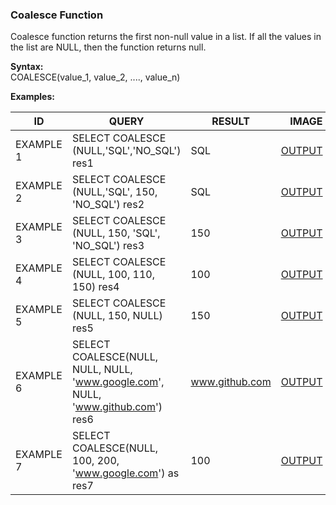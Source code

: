 ### Coalesce Function

Coalesce function returns the first non-null value in a list. If all the values in the list are NULL, then the function returns null.

<b>Syntax:</b><br> COALESCE(value_1, value_2, ...., value_n)

<b>Examples:</b>

|ID| QUERY               | RESULT              |IMAGE
|--|------------------------ |--------------------|----:|
|EXAMPLE 1|SELECT COALESCE (NULL,'SQL','NO_SQL') res1 |SQL |[OUTPUT](https://github.com/Tungana-Bhavya/SQL/blob/main/DATA%20TRANSFORMATION/COALESCE%20FUNCTION/IMAGES/C_1.jpg)|
|EXAMPLE 2|SELECT COALESCE (NULL,'SQL', 150, 'NO_SQL') res2|SQL|[OUTPUT](https://github.com/Tungana-Bhavya/SQL/blob/main/DATA%20TRANSFORMATION/COALESCE%20FUNCTION/IMAGES/C_2.jpg)|
|EXAMPLE 3|SELECT COALESCE (NULL, 150, 'SQL', 'NO_SQL') res3|150|[OUTPUT](https://github.com/Tungana-Bhavya/SQL/blob/main/DATA%20TRANSFORMATION/COALESCE%20FUNCTION/IMAGES/C_3.jpg)|
|EXAMPLE 4|SELECT COALESCE (NULL, 100, 110, 150) res4|100|[OUTPUT](https://github.com/Tungana-Bhavya/SQL/blob/main/DATA%20TRANSFORMATION/COALESCE%20FUNCTION/IMAGES/C_4.jpg)|
|EXAMPLE 5|SELECT COALESCE (NULL, 150, NULL) res5|150|[OUTPUT](https://github.com/Tungana-Bhavya/SQL/blob/main/DATA%20TRANSFORMATION/COALESCE%20FUNCTION/IMAGES/C_5.jpg)|
|EXAMPLE 6|SELECT COALESCE(NULL, NULL, NULL, 'www.google.com', NULL, 'www.github.com') res6|www.github.com|[OUTPUT](https://github.com/Tungana-Bhavya/SQL/blob/main/DATA%20TRANSFORMATION/COALESCE%20FUNCTION/IMAGES/C_6.jpg)|
|EXAMPLE 7|SELECT COALESCE(NULL, 100, 200, 'www.google.com') as res7|100|[OUTPUT](https://github.com/Tungana-Bhavya/SQL/blob/main/DATA%20TRANSFORMATION/COALESCE%20FUNCTION/IMAGES/C_7.jpg)|




